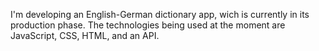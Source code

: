 I'm developing an English-German dictionary app, wich is currently in its production phase. 
The technologies being used at the moment are JavaScript, CSS, HTML, and an API.




